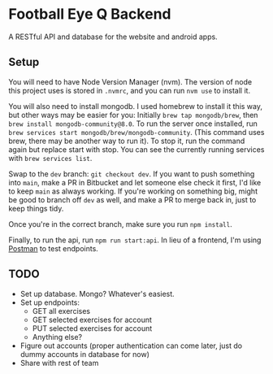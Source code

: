 # Football Eye Q Backend
A RESTful API and database for the website and android apps.

## Setup
You will need to have Node Version Manager (nvm). The version of node this project uses is stored in `.nvmrc`, and you can run `nvm use` to install it.

You will also need to install mongodb. I used homebrew to install it this way, but other ways may be easier for you:
Initially `brew tap mongodb/brew`, then `brew install mongodb-community@8.0`.
To run the server once installed, run `brew services start mongodb/brew/mongodb-community`. (This command uses brew, there may be another way to run it). To stop it, run the command again but replace start with stop. You can see the currently running services with `brew services list`.

Swap to the `dev` branch: `git checkout dev`. If you want to push something into `main`, make a PR in Bitbucket and let someone else check it first, I'd like to keep `main` as always working. If you're working on something big, might be good to branch off `dev` as well, and make a PR to merge back in, just to keep things tidy.

Once you're in the correct branch, make sure you run `npm install`.

Finally, to run the api, run `npm run start:api`. In lieu of a frontend, I'm using [Postman](https://www.postman.com/downloads/) to test endpoints.

## TODO

- Set up database. Mongo? Whatever's easiest.
- Set up endpoints: 
    - GET all exercises
    - GET selected exercises for account
    - PUT selected exercises for account
    - Anything else?
- Figure out accounts (proper authentication can come later, just do dummy accounts in database for now)
- Share with rest of team

